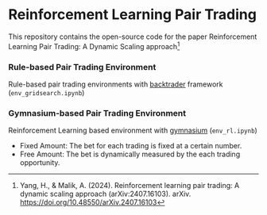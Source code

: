 # Reinforcement Learning Pair Trading

This repository contains the open-source code for the paper Reinforcement Learning Pair Trading: A Dynamic Scaling approach[^1] 

### Rule-based Pair Trading Environment
Rule-based pair trading environments with [backtrader](https://www.backtrader.com/) framework (`env_gridsearch.ipynb`)

### Gymnasium-based Pair Trading Environment
Reinforcement Learning based environment with [gymnasium](https://gymnasium.farama.org/index.html)  (`env_rl.ipynb`)
* Fixed Amount: The bet for each trading is fixed at a certain number.
* Free Amount: The bet is dynamically measured by the each trading opportunity.

[^1]: Yang, H., & Malik, A. (2024). Reinforcement learning pair trading: A dynamic scaling approach (arXiv:2407.16103). arXiv. https://doi.org/10.48550/arXiv.2407.16103
